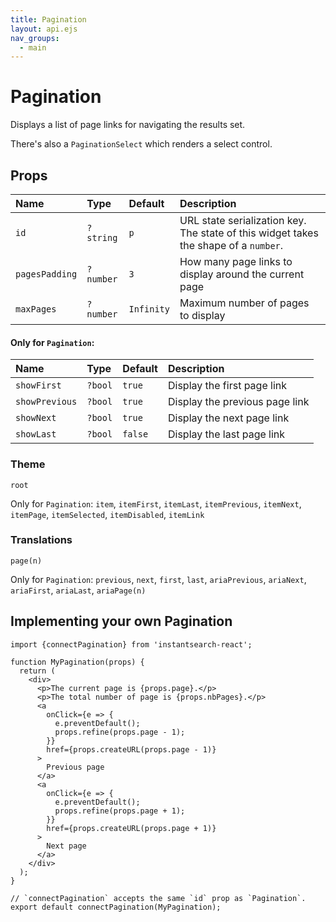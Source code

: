 ```yaml
---
title: Pagination
layout: api.ejs
nav_groups:
  - main
---
```


# Pagination

Displays a list of page links for navigating the results set.

There's also a `PaginationSelect` which renders a select control.

## Props

Name | Type | Default |Description
:- | :- | :- | :-
`id` | `?string` | `p` | URL state serialization key. The state of this widget takes the shape of a `number`.
`pagesPadding` | `?number` | `3` | How many page links to display around the current page
`maxPages` | `?number` | `Infinity` | Maximum number of pages to display

#### Only for `Pagination`:

Name | Type | Default |Description
:- | :- | :- | :-
`showFirst` | `?bool` | `true` | Display the first page link
`showPrevious` | `?bool` | `true` | Display the previous page link
`showNext` | `?bool` | `true` | Display the next page link
`showLast` | `?bool` | `false` | Display the last page link

### Theme

`root`

Only for `Pagination`: `item`, `itemFirst`, `itemLast`, `itemPrevious`, `itemNext`, `itemPage`, `itemSelected`, `itemDisabled`, `itemLink`

### Translations

`page(n)`

Only for `Pagination`: `previous`, `next`, `first`, `last`, `ariaPrevious`, `ariaNext`, `ariaFirst`, `ariaLast`, `ariaPage(n)`

## Implementing your own Pagination

```
import {connectPagination} from 'instantsearch-react';

function MyPagination(props) {
  return (
    <div>
      <p>The current page is {props.page}.</p>
      <p>The total number of page is {props.nbPages}.</p>
      <a
        onClick={e => {
          e.preventDefault();
          props.refine(props.page - 1);
        }}
        href={props.createURL(props.page - 1)}
      >
        Previous page
      </a>
      <a
        onClick={e => {
          e.preventDefault();
          props.refine(props.page + 1);
        }}
        href={props.createURL(props.page + 1)}
      >
        Next page
      </a>
    </div>
  );
}

// `connectPagination` accepts the same `id` prop as `Pagination`.
export default connectPagination(MyPagination);
```
